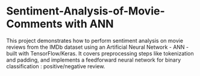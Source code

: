 # Sentiment-Analysis-of-Movie-Comments with ANN

This project demonstrates how to perform sentiment analysis on movie reviews from the IMDb dataset using an Artificial Neural Network - ANN - built with TensorFlow/Keras.
It covers preprocessing steps like tokenization and padding, and implements a feedforward neural network for binary classification : positive/negative review.



